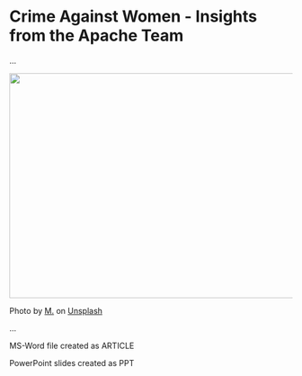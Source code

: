 # Crime Against Women - Insights from the Apache Team
...

<img src="https://user-images.githubusercontent.com/75077076/152415838-f7eb48e9-a4fa-4f0a-b184-b9e2ae798792.jpg" height="400" width="650" />

Photo by <a href="https://unsplash.com/@mxsh?utm_source=unsplash&utm_medium=referral&utm_content=creditCopyText">M.</a> on <a href="https://unsplash.com/s/photos/sad-woman?utm_source=unsplash&utm_medium=referral&utm_content=creditCopyText">Unsplash</a>
  
  
...

MS-Word file created as ARTICLE

PowerPoint slides created as PPT 

